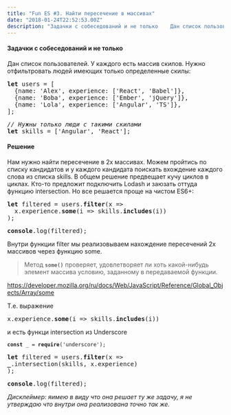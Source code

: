 ```yaml
---
title: "Fun ES #3. Найти пересечение в массивах"
date: "2018-01-24T22:52:53.00Z"
description: "Задачки с собеседований и не только    Дан список пользователей. У каждого есть массив скилов. Нужно отфильтровать людей имеющих"
---
```


<h4>Задачки с собеседований и не только</h4>

<p>Дан список пользователей. У каждого есть массив скилов. Нужно отфильтровать людей имеющих только определенные скилы:</p>
<pre><strong>let</strong> users = [<br>  {name: 'Alex', experience: ['React', 'Babel']},<br>  {name: 'Boba', experience: ['Ember', 'jQuery']},<br>  {name: 'Lola', experience: ['Angular', 'TS']},<br>];</pre>
<pre><em>// Нужны только люди с такими скилами</em><br><strong>let</strong> skills = ['Angular', 'React'];</pre>
<h4>Решение</h4>
<p>Нам нужно найти пересечение в 2х массивах. Можем пройтись по списку кандидатов и у каждого кандидата поискать вхождение каждого слова из списка skills. В общем решение предвещает кучу циклов в циклах. Кто-то предложит подключить Lodash и заюзать оттуда функцию intersection. Но все решается проще на чистом ES6+:</p>
<pre><strong>let</strong> filtered = users.<strong>filter</strong>(x =&gt;<br>  x.experience.<strong>some</strong>(i =&gt; skills.<strong>includes</strong>(i))<br>);</pre>
<pre><strong>console</strong>.log(filtered);</pre>
<p>Внутри функции filter мы реализовываем нахождение пересечений 2х массивов через функцию some.</p>
<blockquote><p>Метод <code><strong>some()</strong></code> проверяет, удовлетворяет ли хоть какой-нибудь элемент массива условию, заданному в передаваемой функции.</p></blockquote>
<p><a href="https://developer.mozilla.org/ru/docs/Web/JavaScript/Reference/Global_Objects/Array/some">https://developer.mozilla.org/ru/docs/Web/JavaScript/Reference/Global_Objects/Array/some</a></p>
<p>Т.е. выражение</p>
<pre>x.experience.<strong>some</strong>(i =&gt; skills.<strong>includes</strong>(i))</pre>
<p>и есть функци intersection из Underscore</p>
<pre><code><strong>const</strong> _ = <strong>require</strong>('underscore');<br><br></code><strong>let</strong> filtered = users.<strong>filter</strong>(x =&gt;<br><strong>_</strong>.intersection(skills, x.experience)<br>);</pre>
<pre><strong>console</strong>.log(filtered);</pre>
<p><em>Дисклеймер: яимею в виду что она решает ту же задачу, я не утверждаю что внутри она реализована точно так же.</em></p>



